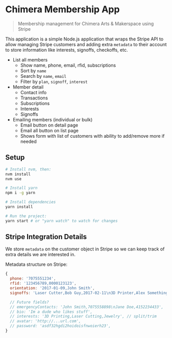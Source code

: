 # Chimera Membership App

> Membership management for Chimera Arts & Makerspace using Stripe

This application is a simple Node.js application that wraps the Stripe API to allow managing Stripe customers and adding extra `metadata` to their account to store information like interests, signoffs, checkoffs, etc.

- List all members
  - Show name, phone, email, rfid, subscriptions
  - Sort by `name`
  - Search by `name`, `email`
  - Filter by `plan`, `signoff`, `interest`
- Member detail
  - Contact info
  - Transactions
  - Subscriptions
  - Interests
  - Signoffs
- Emailing members (individual or bulk)
  - Email button on detail page
  - Email all button on list page
  - Shows form with list of customers with ability to add/remove more if needed


## Setup

```bash
# Install nvm, then:
nvm install
nvm use

# Install yarn
npm i -g yarn

# Install dependencies
yarn install

# Run the project:
yarn start # or "yarn watch" to watch for changes
```


## Stripe Integration Details

We store `metadata` on the customer object in Stripe so we can keep track of extra details we are interested in.
  
Metadata structure on Stripe:
```js
{
  phone: '7075551234',
  rfid: '123456789,0000123123',
  orientation: '2017-01-09,John Smith',
  signoffs: 'Laser Cutter,Bob Guy,2017-02-11\n3D Printer,Alex Something,2016-12-23',

  // Future fields?
  // emergencyContacts: 'John Smith,7075558898\nJane Doe,4152234433',
  // bio: 'Im a dude who likes stuff',
  // interests: '3D Printing,Laser Cutting,Jewelry', // split/trim
  // avatar: 'http://...url.com',
  // password: 'asdf32hgdi2hoidoisfnwoierh23',
}
```